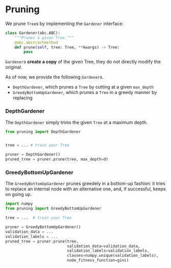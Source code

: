 # Pruning
We prune `Tree`s by implementing the `Gardener` interface:
```python
class Gardener(abc.ABC):
    """Prunes a given Tree."""
    @abc.abstractmethod
    def prune(self, tree: Tree, **kwargs) -> Tree:
        pass
```
`Gardener`s **create a copy** of the given Tree, they do not directly modify the original.

As of now, we provide the following `Gardener`s.
- `DepthGardener`, which prunes a `Tree` by cutting at a given `max_depth`
- `GreedyBottomUpGardener`, which prunes a `Tree` in a greedy manner by replacing

### DepthGardener
The `DepthGardener` simply trims the given `Tree` at a maximum depth.
```python
from pruning import DepthGardener


tree = ... # train your Tree

pruner = DepthGardener()
pruned_tree = pruner.prune(tree, max_depth=d)
```

### GreedyBottomUpGardener
The `GreedyBottomUpGardener` prunes greedely in a bottom-up fashion: it tries to replace an internal node with an
alternative one, and, if successful, keeps on going up. 

```python
import numpy
from pruning import GreedyBottomUpGardener

tree = ...  # train your Tree

pruner = GreedyBottomUpGardener()
validation_data = ...
validation_labels = ...
pruned_tree = pruner.prune(tree,
                           validation_data=validation_data,
                           validation_labels=validation_labels,
                           classes=numpy.unique(validation_labels),
                           node_fitness_function=gini)
```

